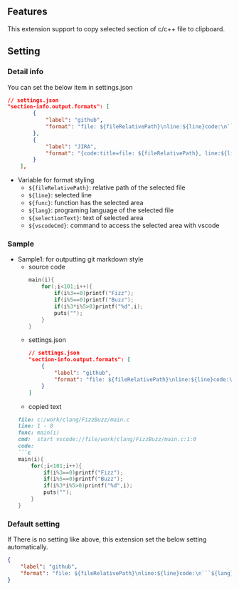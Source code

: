 ## Features
This extension support to copy selected section of c/c++ file to clipboard.

## Setting
### Detail info
You can set the below item in settings.json

```json
// settings.json
"section-info.output.formats": [
        {
            "label": "github",
            "format": "file: ${fileRelativePath}\nline:${line}code:\n```${lang}\n${selectionText}\n```\n"
        },
        {
            "label": "JIRA",
            "format": "{code:title=file: ${fileRelativePath}, line:${line}}\n${selectionText}\n{code}\n"
        }
    ],
```

- Variable for format styling
	- `${fileRelativePath}`: relative path of the selected file
	- `${line}`: selected line
	- `${func}`: function has the selected area
	- `${lang}`: programing language of the selected file
	- `${selectionText}`: text of selected area
	- `${vscodeCmd}`: command to access the selected area with vscode

### Sample
- Sample1: for outputting git markdown style  
	- source code  
		```c++
		main(i){
			for(;i<101;i++){
				if(i%3==0)printf("Fizz");
				if(i%5==0)printf("Buzz");
				if(i%3*i%5>0)printf("%d",i);
				puts("");
			}
		}
		```
	- settings.json  
		```json
		// settings.json
		"section-info.output.formats": [
			{
				"label": "github",
				"format": "file: ${fileRelativePath}\nline:${line}code:\n```${lang}\n${selectionText}\n```\n"
			}
		]
		```
	- copied text
	```md
	file: c:/work/clang/FizzBuzz/main.c
	line: 1 - 8
	func: main(i)
	cmd:  start vscode://file/work/clang/FizzBuzz/main.c:1:0
	code:
	```c
	main(i){
		for(;i<101;i++){
			if(i%3==0)printf("Fizz");
			if(i%5==0)printf("Buzz");
			if(i%3*i%5>0)printf("%d",i);
			puts("");
		}
	}
	```
  
### Default setting
If There is no setting like above, this extension set the below setting automatically.

```json
{
	"label": "github",
	"format": "file: ${fileRelativePath}\nline:${line}code:\n```${lang}\n${selectionText}\n```\n"
}
```
